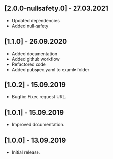 ## [2.0.0-nullsafety.0] - 27.03.2021

* Updated dependencies
* Added null-safety

## [1.1.0] - 26.09.2020

* Added documentation
* Added github workflow
* Refactored code
* Added pubspec.yaml to examle folder

## [1.0.2] - 15.09.2019

* Bugfix: Fixed request URL.

## [1.0.1] - 15.09.2019

* Improved documentation.

## [1.0.0] - 13.09.2019

* Initial release.
